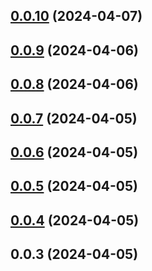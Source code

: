 ## [0.0.10](https://github.com/alirezahematidev/jsx-marker/compare/v0.0.9...v0.0.10) (2024-04-07)



## [0.0.9](https://github.com/alirezahematidev/jsx-marker/compare/v0.0.8...v0.0.9) (2024-04-06)



## [0.0.8](https://github.com/alirezahematidev/jsx-marker/compare/v0.0.7...v0.0.8) (2024-04-06)



## [0.0.7](https://github.com/alirezahematidev/jsx-marker/compare/v0.0.6...v0.0.7) (2024-04-05)



## [0.0.6](https://github.com/alirezahematidev/jsx-marker/compare/v0.0.5...v0.0.6) (2024-04-05)



## [0.0.5](https://github.com/alirezahematidev/jsx-marker/compare/v0.0.4...v0.0.5) (2024-04-05)



## [0.0.4](https://github.com/alirezahematidev/jsx-marker/compare/v0.0.3...v0.0.4) (2024-04-05)



## 0.0.3 (2024-04-05)



